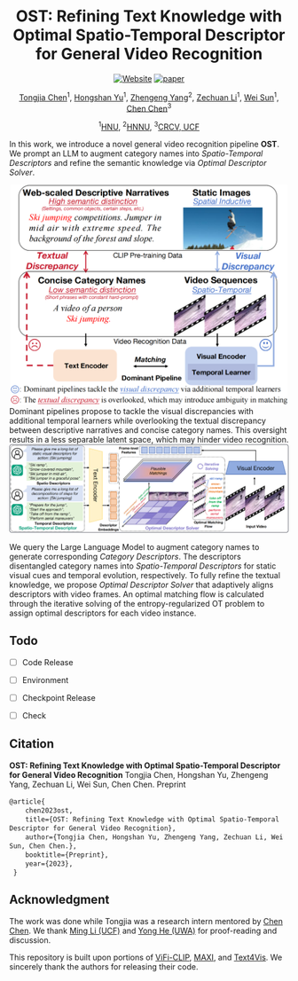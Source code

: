 <div align="center">
<h1> OST: Refining Text Knowledge with Optimal Spatio-Temporal Descriptor for General Video Recognition </h1>

[![Website](https://img.shields.io/badge/Project-Website-87CEEB)](https://tomchen-ctj.github.io/OST/)
[![paper](https://img.shields.io/badge/arXiv-Paper-<COLOR>.svg)](https://arxiv.org/abs/)

[Tongjia Chen](https://tomchen-ctj.github.io/)<sup>1</sup>, [Hongshan Yu]()<sup>1</sup>, [Zhengeng Yang](https://scholar.google.com/citations?user=26tsC5kAAAAJ&hl=en&oi=ao)<sup>2</sup>, [Zechuan Li](https://scholar.google.com/citations?user=b0GewmQAAAAJ&hl=en&oi=ao)<sup>1</sup>, [Wei Sun]()<sup>1</sup>, [Chen Chen](https://www.crcv.ucf.edu/chenchen/)<sup>3</sup>

<sup>1</sup>[HNU](https://www-en.hnu.edu.cn/), <sup>2</sup>[HNNU](https://english.hunnu.edu.cn/), <sup>3</sup>[CRCV, UCF](http://crcv.ucf.edu/)
</div>

In this work, we introduce a novel general video recognition pipeline **OST**. We prompt an LLM to augment category names into *Spatio-Temporal Descriptors* and refine the semantic knowledge via *Optimal Descriptor Solver*.

<div align=center>
<img width="500" alt="image" src="imgs/teaser.png">
</div>
Dominant pipelines propose to tackle the visual discrepancies with additional temporal learners while overlooking the textual discrepancy between descriptive narratives and concise category names. This oversight results in a less separable latent space, which may hinder video recognition.






<div align=center>
<img width="1080" alt="image" src="imgs/pipeline.png">
</div>

We query the Large Language Model to augment category names to generate corresponding *Category Descriptors*. The descriptors disentangled category names into *Spatio-Temporal Descriptors* for static visual cues and temporal evolution, respectively. To fully refine the textual knowledge, we propose *Optimal Descriptor Solver* that adaptively aligns descriptors with video frames. An optimal matching flow is calculated through the iterative solving of the entropy-regularized OT problem to assign optimal descriptors for each video instance.

## Todo

- [ ] Code Release

- [ ] Environment

- [ ] Checkpoint Release

- [ ] Check

## Citation

**OST: Refining Text Knowledge with Optimal Spatio-Temporal Descriptor for General Video Recognition**
Tongjia Chen, Hongshan Yu, Zhengeng Yang, Zechuan Li, Wei Sun, Chen Chen.
Preprint

```
@article{
    chen2023ost,
    title={OST: Refining Text Knowledge with Optimal Spatio-Temporal Descriptor for General Video Recognition},
    author={Tongjia Chen, Hongshan Yu, Zhengeng Yang, Zechuan Li, Wei Sun, Chen Chen.},
    booktitle={Preprint},
    year={2023}, 
 }
```

## Acknowledgment

The work was done while Tongjia was a research intern mentored by [Chen Chen](https://www.crcv.ucf.edu/chenchen/). We thank [Ming Li (UCF)](https://liming-ai.github.io/) and [Yong He (UWA)](https://scholar.google.com/citations?user=6mXfrTEAAAAJ&hl=en&oi=ao) for proof-reading and discussion.

This repository is built upon portions of [ViFi-CLIP](https://github.com/muzairkhattak/ViFi-CLIP), [MAXI](https://github.com/wlin-at/MAXI), and [Text4Vis](https://github.com/whwu95/Text4Vis/). We sincerely thank the authors for releasing their code.

